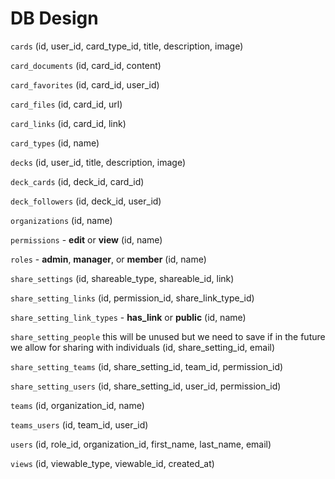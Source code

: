 # DB Design

`cards`
(id, user_id, card_type_id, title, description, image)

`card_documents`
(id, card_id, content)

`card_favorites`
(id, card_id, user_id)

`card_files`
(id, card_id, url)

`card_links`
(id, card_id, link)

`card_types` 
(id, name)

`decks`
(id, user_id, title, description, image)

`deck_cards`
(id, deck_id, card_id)

`deck_followers`
(id, deck_id, user_id)

`organizations`
(id, name)

`permissions` - **edit** or **view** 
(id, name)

`roles` - **admin**, **manager**, or **member** 
(id, name)

`share_settings`
(id, shareable_type, shareable_id, link)

`share_setting_links`
(id, permission_id, share_link_type_id)

`share_setting_link_types` - **has_link** or **public**
(id, name)

`share_setting_people` this will be unused but we need to save if in the future we allow for sharing with individuals
(id, share_setting_id, email)

`share_setting_teams`
(id, share_setting_id, team_id, permission_id)

`share_setting_users`
(id, share_setting_id, user_id, permission_id)

`teams` 
(id, organization_id, name)

`teams_users`
(id, team_id, user_id)

`users`
(id, role_id, organization_id, first_name, last_name, email)

`views`
(id, viewable_type, viewable_id, created_at)
